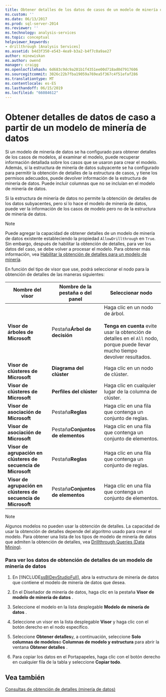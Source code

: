 ```yaml
---
title: Obtener detalles de los datos de casos de un modelo de minería de datos | Microsoft Docs
ms.custom: ''
ms.date: 06/13/2017
ms.prod: sql-server-2014
ms.reviewer: ''
ms.technology: analysis-services
ms.topic: conceptual
helpviewer_keywords:
- drillthrough [Analysis Services]
ms.assetid: b4d3f350-e543-4ea9-b3a2-b4f7c0a9ae27
author: minewiskan
ms.author: owend
manager: craigg
ms.openlocfilehash: 6d683c9dc9a201b1f4351ee00d718ad0d7917606
ms.sourcegitcommit: 3026c22b7fba19059a769ea5f367c4f51efaf286
ms.translationtype: MT
ms.contentlocale: es-ES
ms.lasthandoff: 06/15/2019
ms.locfileid: "66084612"
---
```

# <a name="drill-through-to-case-data-from-a-mining-model"></a>Obtener detalles de datos de caso a partir de un modelo de minería de datos
  Si un modelo de minería de datos se ha configurado para obtener detalles de los casos de modelos, al examinar el modelo, puede recuperar información detallada sobre los casos que se usaron para crear el modelo. Además, si la estructura de minería de datos subyacente se ha configurado para permitir la obtención de detalles de la estructura de casos, y tiene los permisos adecuados, puede devolver información de la estructura de minería de datos. Puede incluir columnas que no se incluían en el modelo de minería de datos.  
  
 Si la estructura de minería de datos no permite la obtención de detalles de los datos subyacentes, pero sí lo hace el modelo de minería de datos, puede ver la información de los casos de modelo pero no de la estructura de minería de datos.  
  
> [!NOTE]  
>  Puede agregar la capacidad de obtener detalles de un modelo de minería de datos existente estableciendo la propiedad `AllowDrillthrough` en `True`. Sin embargo, después de habilitar la obtención de detalles, para ver los datos del caso, se debe volver a procesar el modelo. Para obtener más información, vea [Habilitar la obtención de detalles para un modelo de minería](enable-drillthrough-for-a-mining-model.md).  
  
 En función del tipo de visor que use, podrá seleccionar el nodo para la obtención de detalles de las maneras siguientes:  
  
|Nombre del visor|Nombre de la pestaña o del panel|Seleccionar nodo|  
|-----------------|----------------------|-----------------|  
|**Visor de árboles de Microsoft**|Pestaña**Árbol de decisión**|Haga clic en un nodo de árbol.<br /><br /> **Tenga en cuenta** evite usar la obtención de detalles en el `All` nodo, porque puede llevar mucho tiempo devolver resultados.|  
|**Visor de clústeres de Microsoft**|**Diagrama del clúster**|Haga clic en un nodo de clúster.|  
|**Visor de clústeres de Microsoft**|**Perfiles del clúster**|Haga clic en cualquier lugar de la columna de clúster.|  
|**Visor de asociación de Microsoft**|Pestaña**Reglas**|Haga clic en una fila que contenga un conjunto de reglas.|  
|**Visor de asociación de Microsoft**|Pestaña**Conjuntos de elementos**|Haga clic en una fila que contenga un conjunto de elementos.|  
|**Visor de agrupación en clústeres de secuencia de Microsoft**|Pestaña**Reglas**|Haga clic en una fila que contenga un conjunto de reglas.|  
|**Visor de agrupación en clústeres de secuencia de Microsoft**|Pestaña**Conjuntos de elementos**|Haga clic en una fila que contenga un conjunto de elementos.|  
  
> [!NOTE]  
>  Algunos modelos no pueden usar la obtención de detalles. La capacidad de usar la obtención de detalles depende del algoritmo usado para crear el modelo. Para obtener una lista de los tipos de modelo de minería de datos que admiten la obtención de detalles, vea [Drillthrough Queries &#40;Data Mining&#41;](drillthrough-queries-data-mining.md).  
  
### <a name="to-view-drillthrough-data-from-a-mining-model"></a>Para ver los datos de obtención de detalles de un modelo de minería de datos  
  
1.  En [!INCLUDE[ssBIDevStudioFull](../../includes/ssbidevstudiofull-md.md)], abra la estructura de minería de datos que contiene el modelo de minería de datos que desea.  
  
2.  En el Diseñador de minería de datos, haga clic en la pestaña **Visor de modelo de minería de datos** .  
  
3.  Seleccione el modelo en la lista desplegable **Modelo de minería de datos** .  
  
4.  Seleccione un visor en la lista desplegable **Visor** y haga clic con el botón derecho en el nodo específico.  
  
5.  Seleccione **Obtener detalles**y, a continuación, seleccione **Solo columnas de modelos**o **Columnas de modelo y estructura** para abrir la ventana **Obtener detalles** .  
  
6.  Para copiar los datos en el Portapapeles, haga clic con el botón derecho en cualquier fila de la tabla y seleccione **Copiar todo**.  
  
## <a name="see-also"></a>Vea también  
 [Consultas de obtención de detalles &#40;minería de datos&#41;](drillthrough-queries-data-mining.md)  
  
  
